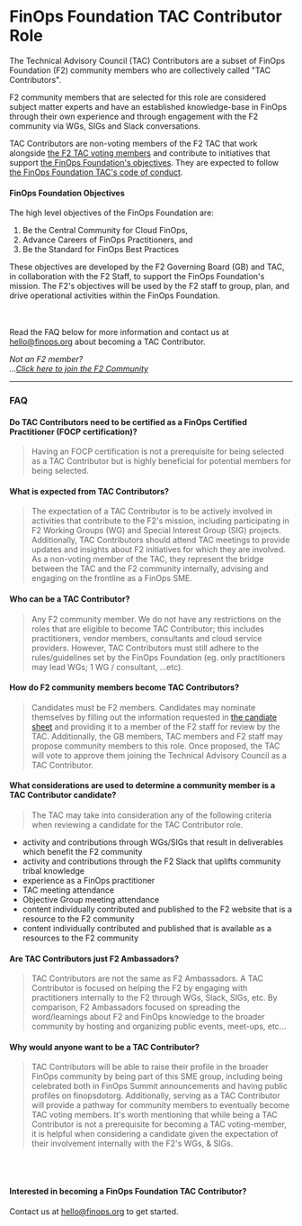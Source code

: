 # FinOps Foundation TAC Contributor Role

The Technical Advisory Council (TAC) Contributors are a subset of FinOps Foundation (F2) community members who are collectively called "TAC Contributors".  


F2 community members that are selected for this role are considered subject matter experts and have an established knowledge-base in FinOps through their own experience and through engagement with the F2 community via WGs, SIGs and Slack conversations.

TAC Contributors are non-voting members of the F2 TAC that work alongside [the F2 TAC voting members](https://github.com/finopsfoundation/tac) and contribute to initiatives that support [the FinOps Foundation's objectives](https://www.finops.org/about/). They are expected to follow [the FinOps Foundation TAC's code of conduct](/codeofconduct.md).

#### FinOps Foundation Objectives
The high level objectives of the FinOps Foundation are:
1. Be the Central Community for Cloud FinOps,
2. Advance Careers of FinOps Practitioners, and
3. Be the Standard for FinOps Best Practices

These objectives are developed by the F2 Governing Board (GB) and TAC, in collaboration with the F2 Staff, to support the FinOps Foundation's mission. The F2's objectives will be used by the F2 staff to group,  plan,  and  drive operational activities within the FinOps Foundation.

<br><br>
Read the FAQ below for more information and contact us at  <a href="mailto:hello@finops.org">hello@finops.org</a>  about becoming a TAC Contributor.

_Not an F2 member?  
...[Click here to join the F2 Community](https://www.finops.org/membership/)_


---
### FAQ

#### Do TAC Contributors need to be certified as a FinOps Certified Practitioner (FOCP certification)?
> Having an FOCP certification is not a prerequisite for being selected as a TAC Contributor but is highly beneficial for potential members for being selected.


#### What is expected from TAC Contributors?
> The expectation of a TAC Contributor is to be actively involved in activities that contribute to the F2's mission, including participating in F2 Working Groups (WG) and Special Interest Group (SIG) projects.  Additionally, TAC Contributors should attend  TAC meetings to provide updates and insights about F2 initiatives for which they are involved.  As a non-voting member of the TAC, they represent  the bridge between the TAC and the F2 community internally, advising and engaging on the frontline as a FinOps SME.


#### Who can be a TAC Contributor?
> Any F2 community member.  We do not have any restrictions on the roles that are eligible to become TAC Contributor; this includes practitioners, vendor members, consultants and cloud service providers. However, TAC Contributors must still adhere to the rules/guidelines set by the FinOps Foundation (eg. only practitioners may lead WGs; 1 WG / consultant, …etc).



#### How do F2 community members become TAC Contributors?
> Candidates must be F2 members.  Candidates may nominate themselves by filling out the information requested in [the candiate sheet](https://docs.google.com/document/d/1Y3_FfEYR1VYiSwfMbbzgc5i10wJhIsKeT7vOXtVqe90/edit?usp=sharing) and providing it to a member of the F2 staff for review by the TAC.  Additionally, the GB members, TAC members and F2 staff may propose community members to this role.  Once proposed, the TAC will vote to approve them joining the Technical Advisory Council as a TAC Contributor.



#### What considerations are used to determine a community member is a TAC Contributor candidate?
> The TAC may take into consideration any of the following criteria when reviewing a candidate for the TAC Contributor role.
- activity and contributions through WGs/SIGs that result in deliverables which benefit the F2 community
- activity and contributions through the F2 Slack that uplifts community tribal knowledge
- experience as a FinOps practitioner
- TAC meeting attendance
- Objective Group meeting attendance
- content individually contributed and published to the F2 website that is a resource to the F2 community
- content individually contributed and published that is available as a resources to the F2 community



#### Are TAC Contributors just F2 Ambassadors?
> TAC Contributors are not the same as F2 Ambassadors. A TAC Contributor is focused on helping the F2 by engaging with practitioners internally to the F2 through WGs, Slack, SIGs, etc.  By comparison, F2 Ambassadors focused on spreading the word/learnings about F2 and FinOps knowledge to the broader community by hosting and organizing public events, meet-ups, etc...




#### Why would anyone want to be a TAC Contributor?
> TAC Contributors will be able to raise their profile in the broader FinOps community by being part of this SME group, including being celebrated both in FinOps Summit announcements and having public profiles on finopsdotorg.  Additionally, serving as a TAC Contributor will provide a pathway for community members to eventually become TAC voting members. It's worth mentioning that while being a TAC Contributor is not a prerequisite for becoming a TAC voting-member, it is helpful when considering a candidate given the expectation of their involvement internally with the F2's WGs, & SIGs.

<br><br>
#### Interested in becoming a FinOps Foundation TAC Contributor?

Contact us at  <a href="mailto:hello@finops.org">hello@finops.org</a> to get started.
